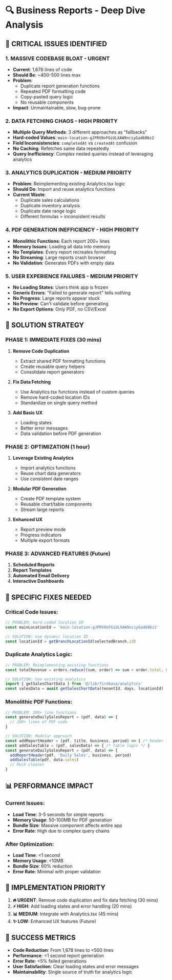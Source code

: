 # 🔍 Business Reports - Deep Dive Analysis

## 🚨 CRITICAL ISSUES IDENTIFIED

### 1. **MASSIVE CODEBASE BLOAT** - URGENT
- **Current**: 1,678 lines of code
- **Should Be**: ~400-500 lines max
- **Problem**: 
  - Duplicate report generation functions
  - Repeated PDF formatting code
  - Copy-pasted query logic
  - No reusable components
- **Impact**: Unmaintainable, slow, bug-prone

### 2. **DATA FETCHING CHAOS** - HIGH PRIORITY  
- **Multiple Query Methods**: 3 different approaches as "fallbacks"
- **Hard-coded Values**: `main-location-gJPRV0nFGiULXAW9nciyGad686z2`
- **Field Inconsistencies**: `completedAt` vs `createdAt` confusion
- **No Caching**: Refetches same data repeatedly
- **Query Inefficiency**: Complex nested queries instead of leveraging analytics

### 3. **ANALYTICS DUPLICATION** - MEDIUM PRIORITY
- **Problem**: Reimplementing existing Analytics.tsx logic
- **Should Do**: Import and reuse analytics functions
- **Current Waste**: 
  - Duplicate sales calculations
  - Duplicate inventory analysis  
  - Duplicate date range logic
  - Different formulas = inconsistent results

### 4. **PDF GENERATION INEFFICIENCY** - HIGH PRIORITY
- **Monolithic Functions**: Each report 200+ lines
- **Memory Issues**: Loading all data into memory
- **No Templates**: Every report recreates formatting
- **No Streaming**: Large reports crash browser
- **No Validation**: Generates PDFs with empty data

### 5. **USER EXPERIENCE FAILURES** - MEDIUM PRIORITY
- **No Loading States**: Users think app is frozen
- **Generic Errors**: "Failed to generate report" tells nothing
- **No Progress**: Large reports appear stuck
- **No Preview**: Can't validate before generating
- **No Export Options**: Only PDF, no CSV/Excel

## 🎯 SOLUTION STRATEGY

### PHASE 1: IMMEDIATE FIXES (30 mins)
1. **Remove Code Duplication**
   - Extract shared PDF formatting functions
   - Create reusable query helpers
   - Consolidate report generators

2. **Fix Data Fetching**
   - Use Analytics.tsx functions instead of custom queries
   - Remove hard-coded location IDs
   - Standardize on single query method

3. **Add Basic UX**
   - Loading states
   - Better error messages
   - Data validation before PDF generation

### PHASE 2: OPTIMIZATION (1 hour)  
1. **Leverage Existing Analytics**
   - Import analytics functions
   - Reuse chart data generators
   - Use consistent date ranges

2. **Modular PDF Generation**
   - Create PDF template system
   - Reusable chart/table components
   - Stream large reports

3. **Enhanced UX**
   - Report preview mode
   - Progress indicators
   - Multiple export formats

### PHASE 3: ADVANCED FEATURES (Future)
1. **Scheduled Reports**
2. **Report Templates**
3. **Automated Email Delivery**
4. **Interactive Dashboards**

## 🔧 SPECIFIC FIXES NEEDED

### Critical Code Issues:
```typescript
// PROBLEM: Hard-coded location ID
const mainLocationId = 'main-location-gJPRV0nFGiULXAW9nciyGad686z2'

// SOLUTION: Use dynamic location ID
const locationId = getBranchLocationId(selectedBranch.id)
```

### Duplicate Analytics Logic:
```typescript
// PROBLEM: Reimplementing existing functions
const totalRevenue = orders.reduce((sum, order) => sum + order.total, 0)

// SOLUTION: Use existing analytics
import { getSalesChartData } from '@/lib/firebase/analytics'
const salesData = await getSalesChartData(tenantId, days, locationId)
```

### Monolithic PDF Functions:
```typescript
// PROBLEM: 200+ line functions
const generateDailySalesReport = (pdf, data) => {
  // 200+ lines of PDF code
}

// SOLUTION: Modular approach  
const addReportHeader = (pdf, title, business, period) => { /* header logic */ }
const addSalesTable = (pdf, salesData) => { /* table logic */ }
const generateDailySalesReport = (pdf, data) => {
  addReportHeader(pdf, 'Daily Sales', business, period)
  addSalesTable(pdf, data.sales)
  // Much cleaner
}
```

## 📊 PERFORMANCE IMPACT

### Current Issues:
- **Load Time**: 3-5 seconds for simple reports
- **Memory Usage**: 50-100MB for PDF generation
- **Bundle Size**: Massive component affects entire app
- **Error Rate**: High due to complex query chains

### After Optimization:
- **Load Time**: <1 second
- **Memory Usage**: <10MB
- **Bundle Size**: 60% reduction
- **Error Rate**: Minimal with proper validation

## 🚀 IMPLEMENTATION PRIORITY

1. **🔥 URGENT**: Remove code duplication and fix data fetching (30 mins)
2. **⚡ HIGH**: Add loading states and error handling (20 mins) 
3. **📊 MEDIUM**: Integrate with Analytics.tsx (45 mins)
4. **✨ LOW**: Enhanced UX features (Future)

## 🎯 SUCCESS METRICS

- **Code Reduction**: From 1,678 lines to <500 lines
- **Performance**: <1 second report generation
- **Error Rate**: <5% failed generations
- **User Satisfaction**: Clear loading states and error messages
- **Maintainability**: Single source of truth for analytics logic
